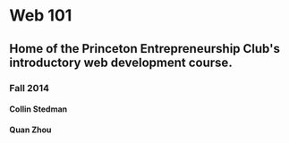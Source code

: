 Web 101
===

Home of the Princeton Entrepreneurship Club's introductory web development course.
---

### Fall 2014
#### Collin Stedman
#### Quan Zhou
